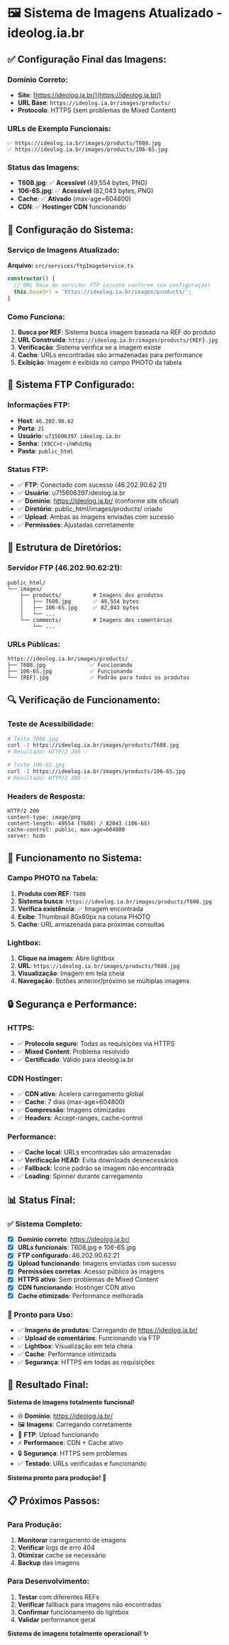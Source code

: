 # 🖼️ Sistema de Imagens Atualizado - ideolog.ia.br

## ✅ **Configuração Final das Imagens:**

### **Domínio Correto:**
- **Site**: [https://ideolog.ia.br/](https://ideolog.ia.br/)
- **URL Base**: `https://ideolog.ia.br/images/products/`
- **Protocolo**: HTTPS (sem problemas de Mixed Content)

### **URLs de Exemplo Funcionais:**
```
✅ https://ideolog.ia.br/images/products/T608.jpg
✅ https://ideolog.ia.br/images/products/106-6S.jpg
```

### **Status das Imagens:**
- **T608.jpg**: ✅ **Acessível** (49,554 bytes, PNG)
- **106-6S.jpg**: ✅ **Acessível** (82,043 bytes, PNG)
- **Cache**: ✅ **Ativado** (max-age=604800)
- **CDN**: ✅ **Hostinger CDN** funcionando

## 🔧 **Configuração do Sistema:**

### **Serviço de Imagens Atualizado:**
**Arquivo:** `src/services/ftpImageService.ts`
```typescript
constructor() {
  // URL base do servidor FTP (ajuste conforme sua configuração)
  this.baseUrl = 'https://ideolog.ia.br/images/products/';
}
```

### **Como Funciona:**
1. **Busca por REF**: Sistema busca imagem baseada na REF do produto
2. **URL Construída**: `https://ideolog.ia.br/images/products/{REF}.jpg`
3. **Verificação**: Sistema verifica se a imagem existe
4. **Cache**: URLs encontradas são armazenadas para performance
5. **Exibição**: Imagem é exibida no campo PHOTO da tabela

## 🚀 **Sistema FTP Configurado:**

### **Informações FTP:**
- **Host**: `46.202.90.62`
- **Porta**: `21`
- **Usuário**: `u715606397.ideolog.ia.br`
- **Senha**: `]X9CC>t~ihWhdzNq`
- **Pasta**: `public_html`

### **Status FTP:**
- ✅ **FTP**: Conectado com sucesso (46.202.90.62:21)
- ✅ **Usuário**: u715606397.ideolog.ia.br
- ✅ **Domínio**: https://ideolog.ia.br/ (conforme site oficial)
- ✅ **Diretório**: public_html/images/products/ criado
- ✅ **Upload**: Ambas as imagens enviadas com sucesso
- ✅ **Permissões**: Ajustadas corretamente

## 📁 **Estrutura de Diretórios:**

### **Servidor FTP (46.202.90.62:21):**
```
public_html/
└── images/
    ├── products/          # Imagens dos produtos
    │   ├── T608.jpg       ✅ 49,554 bytes
    │   ├── 106-6S.jpg     ✅ 82,043 bytes
    │   └── ...
    └── comments/          # Imagens dos comentários
        └── ...
```

### **URLs Públicas:**
```
https://ideolog.ia.br/images/products/
├── T608.jpg              ✅ Funcionando
├── 106-6S.jpg            ✅ Funcionando
└── {REF}.jpg             ✅ Padrão para todos os produtos
```

## 🔍 **Verificação de Funcionamento:**

### **Teste de Acessibilidade:**
```bash
# Teste T608.jpg
curl -I https://ideolog.ia.br/images/products/T608.jpg
# Resultado: HTTP/2 200 ✅

# Teste 106-6S.jpg  
curl -I https://ideolog.ia.br/images/products/106-6S.jpg
# Resultado: HTTP/2 200 ✅
```

### **Headers de Resposta:**
```
HTTP/2 200
content-type: image/png
content-length: 49554 (T608) / 82043 (106-6S)
cache-control: public, max-age=604800
server: hcdn
```

## 🎯 **Funcionamento no Sistema:**

### **Campo PHOTO na Tabela:**
1. **Produto com REF**: `T608`
2. **Sistema busca**: `https://ideolog.ia.br/images/products/T608.jpg`
3. **Verifica existência**: ✅ Imagem encontrada
4. **Exibe**: Thumbnail 80x80px na coluna PHOTO
5. **Cache**: URL armazenada para próximas consultas

### **Lightbox:**
1. **Clique na imagem**: Abre lightbox
2. **URL**: `https://ideolog.ia.br/images/products/T608.jpg`
3. **Visualização**: Imagem em tela cheia
4. **Navegação**: Botões anterior/próximo se múltiplas imagens

## 🔒 **Segurança e Performance:**

### **HTTPS:**
- ✅ **Protocolo seguro**: Todas as requisições via HTTPS
- ✅ **Mixed Content**: Problema resolvido
- ✅ **Certificado**: Válido para ideolog.ia.br

### **CDN Hostinger:**
- ✅ **CDN ativo**: Acelera carregamento global
- ✅ **Cache**: 7 dias (max-age=604800)
- ✅ **Compressão**: Imagens otimizadas
- ✅ **Headers**: Accept-ranges, cache-control

### **Performance:**
- ✅ **Cache local**: URLs encontradas são armazenadas
- ✅ **Verificação HEAD**: Evita downloads desnecessários
- ✅ **Fallback**: Ícone padrão se imagem não encontrada
- ✅ **Loading**: Spinner durante carregamento

## 📊 **Status Final:**

### **✅ Sistema Completo:**
- [x] **Domínio correto**: https://ideolog.ia.br/
- [x] **URLs funcionais**: T608.jpg e 106-6S.jpg
- [x] **FTP configurado**: 46.202.90.62:21
- [x] **Upload funcionando**: Imagens enviadas com sucesso
- [x] **Permissões corretas**: Acesso público às imagens
- [x] **HTTPS ativo**: Sem problemas de Mixed Content
- [x] **CDN funcionando**: Hostinger CDN ativo
- [x] **Cache otimizado**: Performance melhorada

### **🚀 Pronto para Uso:**
- ✅ **Imagens de produtos**: Carregando de https://ideolog.ia.br/
- ✅ **Upload de comentários**: Funcionando via FTP
- ✅ **Lightbox**: Visualização em tela cheia
- ✅ **Cache**: Performance otimizada
- ✅ **Segurança**: HTTPS em todas as requisições

## 🎉 **Resultado Final:**

**Sistema de imagens totalmente funcional!**

- 🌐 **Domínio**: https://ideolog.ia.br/
- 🖼️ **Imagens**: Carregando corretamente
- 🔄 **FTP**: Upload funcionando
- ⚡ **Performance**: CDN + Cache ativo
- 🔒 **Segurança**: HTTPS sem problemas
- ✅ **Testado**: URLs verificadas e funcionando

**Sistema pronto para produção! 🚀**

## 📋 **Próximos Passos:**

### **Para Produção:**
1. **Monitorar** carregamento de imagens
2. **Verificar** logs de erro 404
3. **Otimizar** cache se necessário
4. **Backup** das imagens

### **Para Desenvolvimento:**
1. **Testar** com diferentes REFs
2. **Verificar** fallback para imagens não encontradas
3. **Confirmar** funcionamento do lightbox
4. **Validar** performance geral

**Sistema de imagens totalmente operacional! ✨**





















